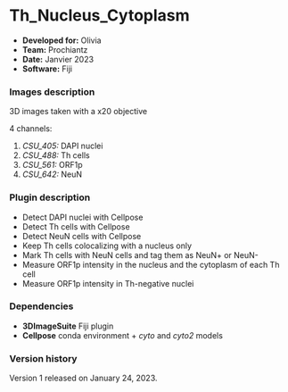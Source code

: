 # Th_Nucleus_Cytoplasm

* **Developed for:** Olivia
* **Team:** Prochiantz
* **Date:** Janvier 2023
* **Software:** Fiji


### Images description

3D images taken with a x20 objective

4 channels:
  1. *CSU_405:* DAPI nuclei
  2. *CSU_488:* Th cells 
  3. *CSU_561:* ORF1p
  4. *CSU_642:* NeuN
  

### Plugin description

* Detect DAPI nuclei with Cellpose
* Detect Th cells with Cellpose
* Detect NeuN cells with Cellpose
* Keep Th cells colocalizing with a nucleus only
* Mark Th cells with NeuN cells and tag them as NeuN+ or NeuN-
* Measure ORF1p intensity in the nucleus and the cytoplasm of each Th cell
* Measure ORF1p intensity in Th-negative nuclei


### Dependencies

* **3DImageSuite** Fiji plugin
* **Cellpose** conda environment + *cyto* and *cyto2* models

### Version history

Version 1 released on January 24, 2023.
